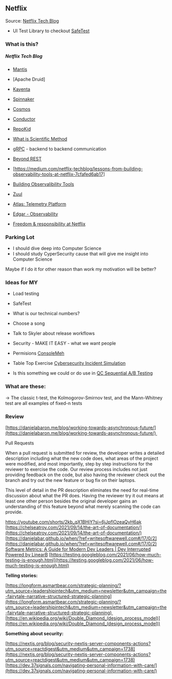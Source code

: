 ## Netflix
Source: [Netflix Tech Blog](https://netflixtechblog.com/)

- UI Test Library to checkout [SafeTest](https://github.com/kolodny/safetest)



### What is this?
##### Netflix Tech Blog
- [Mantis](https://netflixtechblog.com/open-sourcing-mantis-a-platform-for-building-cost-effective-realtime-operations-focused-5b8ff387813a)
- [Apache Druid]
- [Kayenta](https://netflixtechblog.com/automated-canary-analysis-at-netflix-with-kayenta-3260bc7acc69)
- [Spinnaker](https://netflixtechblog.com/netflix-at-the-spinnaker-summit-2018-ac694692d007)
- [Cosmos](https://netflixtechblog.com/the-netflix-cosmos-platform-35c14d9351ad)
- [Conductor](https://netflixtechblog.com/evolution-of-netflix-conductor-16600be36bca)
- [RepoKid](https://github.com/Netflix/repokid)
- [What is Scientific Method](https://en.wikipedia.org/wiki/Scientific_method)
- [gRPC](https://grpc.io/) - backend to backend communication
- [Beyond REST](https://netflixtechblog.com/beyond-rest-1b76f7c20ef6)
- [https://medium.com/netflix-techblog/lessons-from-building-observability-tools-at-netflix-7cfafed6ab17]
- [Building Observalibility Tools](https://medium.com/netflix-techblog/lessons-from-building-observability-tools-at-netflix-7cfafed6ab17)

- [Zuul](https://github.com/Netflix/zuul)
- [Atlas: Telemetry Platform](https://netflixtechblog.com/introducing-atlas-netflixs-primary-telemetry-platform-bd31f4d8ed9a)
- [Edgar - Observability](https://netflixtechblog.com/introducing-atlas-netflixs-primary-telemetry-platform-bd31f4d8ed9a)


- [Freedom & responsibility at Netflix](https://www.oreilly.com/library/view/oscon-2017/9781491976227/video306724.html)

### Parking Lot
- I should dive deep into Computer Science
- I should study CyperSecurity cause that will give me insight into Computer Science

Maybe if I do it for other reason than work my motivation will be better?



### Ideas for MY
- Load testing
- SafeTest
- What is our technical numbers?
- Choose a song
- Talk to Skyler about release workflows
- Security - MAKE IT EASY - what we want people 
- Permisions [ConsoleMeh](https://netflixtechblog.com/consoleme-a-central-control-plane-for-aws-permissions-and-access-fd09afdd60a8)
- Table Top Exercise [Cybersecurity Incident Simulation](https://www.uber.com/en-CA/blog/cybersecurity-incident-simulation/?uclick_id=7c7ef1f3-f8f2-4942-ad46-637e102f99ce)




- Is this something we could or do use in [QC Sequential A/B Testing](https://netflixtechblog.com/sequential-a-b-testing-keeps-the-world-streaming-netflix-part0-continuous-data-cba6c7ed49df)


### What are these:
-> The classic t-test, the Kolmogorov-Smirnov test, and the Mann-Whitney test are all examples of fixed-n tests



### Review

[https://danielabaron.me/blog/working-towards-asynchronous-future/](https://danielabaron.me/blog/working-towards-asynchronous-future/) 

Pull Requests

When a pull request is submitted for review, the developer writes a detailed description including what the new code does, what areas of the project were modified, and most importantly, step by step instructions for the reviewer to exercise the code. Our review process includes not just providing feedback on the code, but also having the reviewer check out the branch and try out the new feature or bug fix on their laptops.

This level of detail in the PR description eliminates the need for real-time discussion about what the PR does. Having the reviewer try it out means at least one other person besides the original developer gains an understanding of this feature beyond what merely scanning the code can provide.


https://youtube.com/shorts/2kb_qX1BHiY?si=6jJpflOzeaQyH6ak
[https://chelseatroy.com/2021/09/14/the-art-of-documentation/](https://chelseatroy.com/2021/09/14/the-art-of-documentation/)
[https://danielabar.github.io/when/?ref=writesoftwarewell.com#/17/0/2](https://danielabar.github.io/when/?ref=writesoftwarewell.com#/17/0/2)
[Software Metrics: A Guide for Modern Dev Leaders | Dev Interrupted Powered by LinearB](https://linearb.io/blog/17-software-metrics-for-modern-dev-leaders)
[https://testing.googleblog.com/2021/06/how-much-testing-is-enough.html](https://testing.googleblog.com/2021/06/how-much-testing-is-enough.html)

**Telling stories:**

[https://longform.asmartbear.com/strategic-planning/?utm_source=leadershipintech&utm_medium=newsletter&utm_campaign=the-fairytale-narrative-structured-strategic-planning](https://longform.asmartbear.com/strategic-planning/?utm_source=leadershipintech&utm_medium=newsletter&utm_campaign=the-fairytale-narrative-structured-strategic-planning) 
[https://en.wikipedia.org/wiki/Double_Diamond_(design_process_model)](https://en.wikipedia.org/wiki/Double_Diamond_(design_process_model))

**Something about security:**

[https://nextjs.org/blog/security-nextjs-server-components-actions?utm_source=reactdigest&utm_medium&utm_campaign=1738](https://nextjs.org/blog/security-nextjs-server-components-actions?utm_source=reactdigest&utm_medium&utm_campaign=1738)
[https://dev.37signals.com/navigating-personal-information-with-care/](https://dev.37signals.com/navigating-personal-information-with-care/)